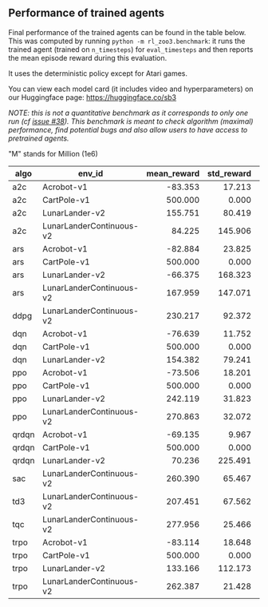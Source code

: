 
## Performance of trained agents

Final performance of the trained agents can be found in the table below.
This was computed by running `python -m rl_zoo3.benchmark`:
it runs the trained agent (trained on `n_timesteps`) for `eval_timesteps` and then reports the mean episode reward
during this evaluation.

It uses the deterministic policy except for Atari games.

You can view each model card (it includes video and hyperparameters)
on our Huggingface page: https://huggingface.co/sb3

*NOTE: this is not a quantitative benchmark as it corresponds to only one run
(cf [issue #38](https://github.com/araffin/rl-baselines-zoo/issues/38)).
This benchmark is meant to check algorithm (maximal) performance, find potential bugs
and also allow users to have access to pretrained agents.*

"M" stands for Million (1e6)

|algo |         env_id         |mean_reward|std_reward|n_timesteps|eval_timesteps|eval_episodes|
|-----|------------------------|----------:|---------:|-----------|-------------:|------------:|
|a2c  |Acrobot-v1              |    -83.353|    17.213|500k       |        149979|         1778|
|a2c  |CartPole-v1             |    500.000|     0.000|500k       |        150000|          300|
|a2c  |LunarLander-v2          |    155.751|    80.419|200k       |        149443|          297|
|a2c  |LunarLanderContinuous-v2|     84.225|   145.906|5M         |        149305|          256|
|ars  |Acrobot-v1              |    -82.884|    23.825|500k       |        149985|         1788|
|ars  |CartPole-v1             |    500.000|     0.000|50k        |        150000|          300|
|ars  |LunarLander-v2          |    -66.375|   168.323|2M         |        149899|         1096|
|ars  |LunarLanderContinuous-v2|    167.959|   147.071|2M         |        149883|          562|
|ddpg |LunarLanderContinuous-v2|    230.217|    92.372|300k       |        149862|          556|
|dqn  |Acrobot-v1              |    -76.639|    11.752|100k       |        149998|         1932|
|dqn  |CartPole-v1             |    500.000|     0.000|50k        |        150000|          300|
|dqn  |LunarLander-v2          |    154.382|    79.241|100k       |        149373|          200|
|ppo  |Acrobot-v1              |    -73.506|    18.201|1M         |        149979|         2013|
|ppo  |CartPole-v1             |    500.000|     0.000|100k       |        150000|          300|
|ppo  |LunarLander-v2          |    242.119|    31.823|1M         |        149636|          369|
|ppo  |LunarLanderContinuous-v2|    270.863|    32.072|1M         |        149956|          526|
|qrdqn|Acrobot-v1              |    -69.135|     9.967|100k       |        149949|         2138|
|qrdqn|CartPole-v1             |    500.000|     0.000|50k        |        150000|          300|
|qrdqn|LunarLander-v2          |     70.236|   225.491|100k       |        149957|          522|
|sac  |LunarLanderContinuous-v2|    260.390|    65.467|500k       |        149634|          672|
|td3  |LunarLanderContinuous-v2|    207.451|    67.562|300k       |        149488|          337|
|tqc  |LunarLanderContinuous-v2|    277.956|    25.466|500k       |        149928|          706|
|trpo |Acrobot-v1              |    -83.114|    18.648|100k       |        149976|         1783|
|trpo |CartPole-v1             |    500.000|     0.000|100k       |        150000|          300|
|trpo |LunarLander-v2          |    133.166|   112.173|200k       |        149088|          230|
|trpo |LunarLanderContinuous-v2|    262.387|    21.428|100k       |        149925|          501|
